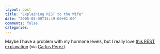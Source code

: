```yaml
---
layout: post
title: "Explaining REST to the Wife"
date: "2005-03-09T15:49:00+01:00"
comments: false
categories: 
---
```


<p>Maybe I have a problem with my hormone levels, but I really love <a href="http://naeblis.cx/rtomayko/2004/12/12/rest-to-my-wife">this REST explanation</a> (via <a href="http://www.manageability.org/blog/stuff/why-rest-part-4">Carlos Perez</a>).</p>


